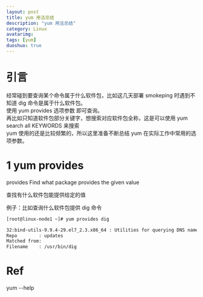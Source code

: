 ```yaml
---
layout: post
title: yum 用法总结
description: "yum 用法总结"
category: Linux
avatarimg: 
tags: [yum]
duoshuo: true
---
```


# 引言
经常碰到要查询某个命令属于什么软件包，比如这几天部署 smokeping 时遇到不知道 dig 命令是属于什么软件包。  
使用 yum provides 选项参数 即可查询。  
再比如只知道软件包部分关键字，想搜索对应软件包全称，这是可以使用 yum search all KEYWORDS 来搜索  
yum 使用的还是比较频繁的，所以这里准备不断总结 yum 在实际工作中常用的选项参数。


# 1 yum provides

> 
provides       Find what package provides the given value

查找有什么软件包能提供给定的值

例子：比如查询什么软件包提供 dig 命令

```bash  
[root@linux-node1 ~]# yum provides dig

32:bind-utils-9.9.4-29.el7_2.3.x86_64 : Utilities for querying DNS name servers
Repo        : updates
Matched from:
Filename    : /usr/bin/dig
```   

# Ref
yum --help  
